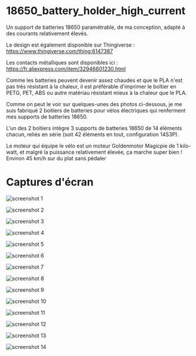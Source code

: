 # 18650_battery_holder_high_current
Un support de batteries 18650 paramétrable, de ma conception, adapté à des courants relativement élevés.

Le design est également disponible sur Thingiverse : https://www.thingiverse.com/thing:6147387

Les contacts métalliques sont disponibles ici : https://fr.aliexpress.com/item/32946601230.html

Comme les batteries peuvent devenir assez chaudes et que le PLA n'est pas très résistant à la chaleur, il est préférable d'imprimer le boîtier en PETG, PET, ABS ou autre matériau résistant mieux à la chaleur que le PLA.

Comme on peut le voir sur quelques-unes des photos ci-dessous, je me suis fabriqué 2 boitiers de batteries pour vélos électriques qui renferment mes supports de batteries 18650.

L'un des 2 boitiers intègre 3 supports de batteries 18650 de 14 éléments chacun, reliés en série (soit 42 éléments en tout, configuration 14S3P).

Le moteur qui équipe le vélo est un moteur Goldenmotor Magicpie de 1 kilo-watt, et malgré la puissance relativement élevée, ça marche super bien ! Environ 45 km/h sur du plat sans pédaler

# Captures d'écran

![screenshot 1](images/Samples.jpg)

![screenshot 2](images/20230729_160631_resized640x480.jpg)

![screenshot 3](images/20230729_160732_resized_640x480.jpg)

![screenshot 4](images/20230730_120224_resized_640x480.jpg)

![screenshot 5](images/20230915_100621_HDR_resized_640x480.jpg)

![screenshot 6](images/20230915_100746_HDR_resized_640x480.jpg)

![screenshot 7](images/20230915_100801_HDR_resized_640x480.jpg)

![screenshot 8](images/20230915_114130_HDR_resized_640x480.jpg)

![screenshot 9](images/20230914_162113_HDR_resized_640x480.jpg)

![screenshot 10](images/20230914_162028_HDR_resized_640x480.jpg)

![screenshot 11](images/20230918_152209_HDR_resized_640x480.jpg)

![screenshot 12](images/20230918_144838_HDR_resized_640x480.jpg)

![screenshot 13](images/20230918_144830_HDR_resized_640x480.jpg)

![screenshot 14](images/20230915_101121_HDR_resized_640x480.jpg)
